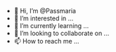 - 👋 Hi, I’m @Passmaria
- 👀 I’m interested in ...
- 🌱 I’m currently learning ...
- 💞️ I’m looking to collaborate on ...
- 📫 How to reach me ...

<!---
Passmaria/Passmaria is a ✨ special ✨ repository because its `README.md` (this file) appears on your GitHub profile.
You can click the Preview link to take a look at your changes.
--->

